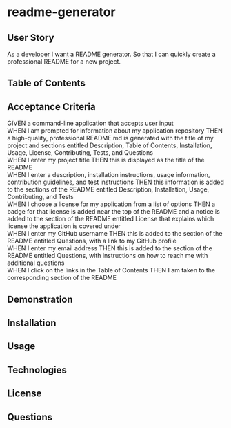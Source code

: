 # readme-generator

## User Story
As a developer I want a README generator.  So that I can quickly create a professional README for a new project.

## Table of Contents


## Acceptance Criteria
GIVEN a command-line application that accepts user input
<br>
WHEN I am prompted for information about my application repository
THEN a high-quality, professional README.md is generated with the title of my project and sections entitled Description, Table of Contents, Installation, Usage, License, Contributing, Tests, and Questions
<br>
WHEN I enter my project title
THEN this is displayed as the title of the README
<br>
WHEN I enter a description, installation instructions, usage information, contribution guidelines, and test instructions
THEN this information is added to the sections of the README entitled Description, Installation, Usage, Contributing, and Tests
<br>
WHEN I choose a license for my application from a list of options
THEN a badge for that license is added near the top of the README and a notice is added to the section of the README entitled License that explains which license the application is covered under
<br>
WHEN I enter my GitHub username
THEN this is added to the section of the README entitled Questions, with a link to my GitHub profile
<br>
WHEN I enter my email address
THEN this is added to the section of the README entitled Questions, with instructions on how to reach me with additional questions
<br>
WHEN I click on the links in the Table of Contents
THEN I am taken to the corresponding section of the README

## Demonstration

## Installation

## Usage

## Technologies

## License

## Questions

